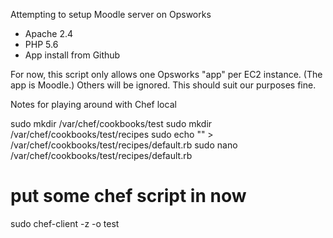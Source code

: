 Attempting to setup Moodle server on Opsworks
- Apache 2.4
- PHP 5.6
- App install from Github

For now, this script only allows one Opsworks "app" per EC2 instance. (The app is Moodle.) Others will be ignored. This should suit our purposes fine.


Notes for playing around with Chef local

sudo mkdir /var/chef/cookbooks/test
sudo mkdir /var/chef/cookbooks/test/recipes
sudo echo "" > /var/chef/cookbooks/test/recipes/default.rb
sudo nano /var/chef/cookbooks/test/recipes/default.rb
# put some chef script in now

sudo chef-client -z -o test
